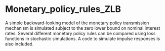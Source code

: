 # Monetary_policy_rules_ZLB
A simple backward-looking model of the monetary policy transmission mechanism is simulated subject to the zero lower bound on nominal interest rates. Several different monetary policy rules can be compared using loss functions in stochastic simulations. A code to simulate impulse responses is also included.
